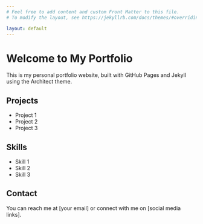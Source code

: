 ```yaml
---
# Feel free to add content and custom Front Matter to this file.
# To modify the layout, see https://jekyllrb.com/docs/themes/#overriding-theme-defaults

layout: default
---
```


# Welcome to My Portfolio

This is my personal portfolio website, built with GitHub Pages and Jekyll using the Architect theme.

## Projects

- Project 1
- Project 2
- Project 3

## Skills

- Skill 1
- Skill 2
- Skill 3

## Contact

You can reach me at [your email] or connect with me on [social media links].
